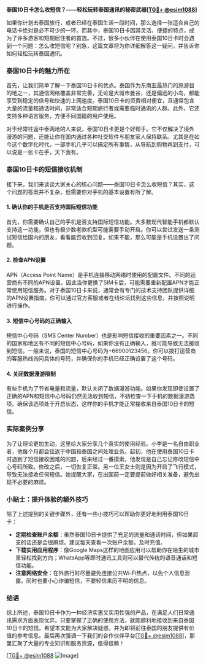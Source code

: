 **泰国10日卡怎么收短信？——轻松玩转泰国通讯的秘密武器[[TG💪+ @esim1088](https://t.me/s/esim1088)]**

如果你计划去泰国旅行，或者已经在泰国生活一段时间，那么选择一张适合自己的电话卡绝对是必不可少的一环。而其中，泰国10日卡因其灵活、便捷的特点，成为了许多游客和短期居住者的首选。不过，很多小伙伴在使用泰国10日卡时会遇到一个问题：怎么收短信呢？别急，这篇文章将为你详细解答这一疑问，并告诉你如何轻松玩转泰国通讯。

### 泰国10日卡的魅力所在

首先，让我们简单了解一下泰国10日卡的优点。泰国作为东南亚最热门的旅游目的地之一，其通信网络覆盖非常完善，无论是大城市曼谷，还是偏远的小岛，都能享受到稳定的信号和快速的上网速度。泰国10日卡的资费相对便宜，且通常包含大量的流量和通话时间，非常适合短期旅行者或需要临时通讯的人群。此外，它还支持多种语言服务，方便不同国籍的用户使用。

对于经常往返中泰两地的人来说，泰国10日卡更是个好帮手。它不仅解决了境外漫游的问题，还能让你在国内通过各种社交软件与朋友家人保持联系。尤其是在如今这个数字化时代，一部手机几乎可以搞定所有事情，从导航到购物再到支付，可以说是一张卡在手，天下我有。

### 泰国10日卡的短信接收机制

接下来，我们来谈谈大家关心的核心问题——泰国10日卡怎么收短信？其实，这个问题的答案并不复杂，但需要你对手机的基本设置有所了解。

#### 1. 确认你的手机是否支持国际短信功能

首先，你需要确认自己的手机是否支持国际短信功能。大多数现代智能手机都默认支持这一功能，但也有极少数老款机型可能需要手动开启。你可以尝试发送一条测试短信给国内的朋友，看看能否收到回复。如果不能，那么可能是手机设置出了问题。

#### 2. 检查APN设置

APN（Access Point Name）是手机连接移动网络时使用的配置文件。不同的运营商有不同的APN设置，因此当你更换了SIM卡后，可能需要重新配置APN才能正常使用短信服务。对于泰国10日卡来说，通常会有专门的技术支持团队提供详细的APN设置指南。你可以通过官方客服或者在线论坛找到这些信息，并按照说明进行操作。

#### 3. 短信中心号码的正确输入

短信中心号码（SMS Center Number）也是影响短信接收的重要因素之一。不同的国家和地区有不同的短信中心号码，如果你没有正确输入，就可能导致无法接收到短信。一般来说，泰国的短信中心号码为+66900123456。你可以拨打运营商的客服热线询问具体的号码，并确保你的手机已经正确设置了这个号码。

#### 4. 关闭数据漫游限制

有些手机为了节省电量和流量，默认关闭了数据漫游功能。如果你发现即使设置了正确的APN和短信中心号码仍然无法收到短信，不妨检查一下手机的数据漫游选项。确保该选项处于开启状态，这样你的手机才能正常接收来自泰国10日卡的短信。

### 实际案例分享

为了让理论更加生动，这里给大家分享几个真实的使用经验。小李是一名自由职业者，他每个月都会往返于中国和泰国之间处理业务。起初，他在使用泰国10日卡时遇到了短信接收困难的问题，后来经过一番摸索，他发现是自己忘记修改短信中心号码所致。修改之后，一切恢复正常。另一位王女士则是因为开启了飞行模式，导致无法接收任何短信。她提醒大家，在出国前一定要提前做好相关准备，避免出现不必要的麻烦。

### 小贴士：提升体验的额外技巧

除了上述提到的关键步骤外，还有一些小技巧可以帮助你更好地利用泰国10日卡：

- **定期检查账户余额**：虽然泰国10日卡提供了充足的流量和通话时间，但如果超支的话还是会很麻烦。建议每天查看一次账户余额，及时充值。
- **下载实用应用程序**：像Google Maps这样的地图应用可以帮助你在陌生的城市里轻松找到方向；WhatsApp等即时通讯工具则可以替代传统的语音通话和短信功能。
- **注意网络安全**：在外旅行时尽量避免连接公共Wi-Fi热点，以免个人信息泄露。同时也要小心诈骗短信，不要轻信来历不明的信息。

### 结语

综上所述，泰国10日卡作为一种经济实惠又实用性强的产品，在满足人们日常通讯需求方面表现优异。只要掌握了正确的使用方法，就能顺利地接收到来自泰国10日卡的短信。希望本文能为大家解决疑惑，并为即将前往泰国的朋友提供有价值的参考信息。最后再次强调一下我们的合作伙伴平台[[TG💪+ @esim1088](https://t.me/s/esim1088)]，那里汇聚了大量的专业知识和服务资源，值得信赖！

[[TG💪+ @esim1088](https://t.me/s/esim1088) ![Image](https://i.postimg.cc/4NQfJmqS/Snipaste-2025-05-13-00-14-12.png)]